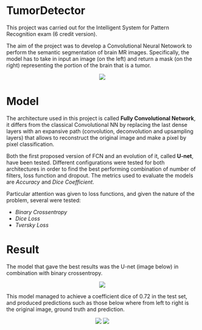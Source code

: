 # TumorDetector

This project was carried out for the Intelligent System for Pattern Recognition exam (6 credit version).

The aim of the project was to develop a Convolutional Neural Netowork to perform the semantic segmentation of brain MR images. Specifically, the model has to take in input an image (on the left) and return a mask (on the right) representing the portion of the brain that is a tumor.

<p align="center">
  <img src="https://user-images.githubusercontent.com/48138368/164726570-b1468e7d-1992-4e97-87de-1c641186ae54.png" />
</p>

# Model

The architecture used in this project is called <b>Fully Convolutional Network</b>, it differs from the classical Convolutional NN by replacing the last dense layers with an expansive path (convolution, deconvolution and upsampling layers) that allows to reconstruct the original image and make a pixel by pixel classification.

Both the first proposed version of FCN and an evolution of it, called <b>U-net</b>, have been tested. Different configurations were tested for both architectures in order to find the best performing combination of number of filters, loss function and dropout. The metrics used to evaluate the models are <i>Accuracy</i> and <i>Dice Coefficient</i>.

Particular attention was given to loss functions, and given the nature of the problem, several were tested:
- <i>Binary Crossentropy</i>
- <i>Dice Loss</i>
- <i>Tversky Loss</i>

# Result
The model that gave the best results was the U-net (image below) in combination with binary crossentropy.
<p align="center">
  <img src="https://user-images.githubusercontent.com/48138368/164784623-2336732f-b9c1-49d1-9cdd-54a4ff071095.png" />
</p>
This model managed to achieve a coefficient dice of 0.72 in the test set, and produced predictions such as those below where from left to right is the original image, ground truth and prediction. 

<p align="center">
  <img src="https://user-images.githubusercontent.com/48138368/164784824-3d5a54b9-a0d8-46e0-8b0f-d6f997d34fc5.png">
  <img src="https://user-images.githubusercontent.com/48138368/164784836-f25d8d3d-63d1-4499-9f64-583b2bafe56b.png">
</p>
